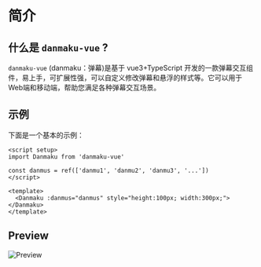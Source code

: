 

# 简介


## 什么是 `danmaku-vue` ?

`danmaku-vue` (danmaku：弹幕)是基于 vue3+TypeScript 开发的一款弹幕交互组件，易上手，可扩展性强，可以自定义修改弹幕和悬浮的样式等。它可以用于Web端和移动端，帮助您满足各种弹幕交互场景。

## 示例

下面是一个基本的示例：

```vue
<script setup>
import Danmaku from 'danmaku-vue'

const danmus = ref(['danmu1', 'danmu2', 'danmu3', '...'])
</script>

<template>
  <Danmaku :danmus="danmus" style="height:100px; width:300px;"></Danmaku>
</template>
```

## Preview

![Preview](../assets/img/preview.gif)

<!-- 跟某些弹幕插件相比，不会占用vue-devtools使其卡死；因此推荐在vue中实现弹幕效果时使用。 -->



<!-- 作者正在完善中... -->
